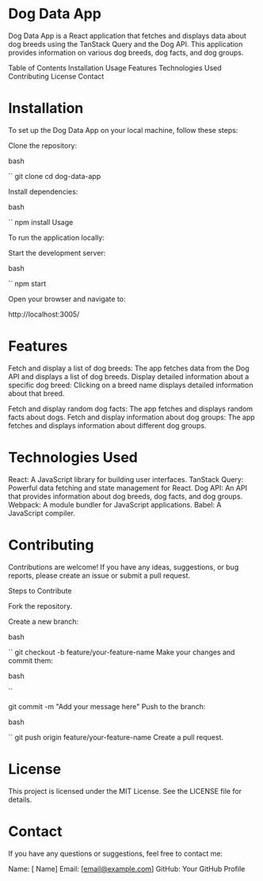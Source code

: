 # Dog Data App

Dog Data App is a React application that fetches and displays data about dog breeds using the TanStack Query and the Dog API. This application provides information on various dog breeds, dog facts, and dog groups.

Table of Contents
Installation
Usage
Features
Technologies Used
Contributing
License
Contact

# Installation

To set up the Dog Data App on your local machine, follow these steps:

Clone the repository:

bash

`` 
git clone <your-repo-url>
cd dog-data-app

Install dependencies:

bash

``
 npm install
Usage

To run the application locally:

Start the development server:

bash

``
npm start

Open your browser and navigate to:

http://localhost:3005/

# Features

Fetch and display a list of dog breeds: The app fetches data from the Dog API and displays a list of dog breeds.
Display detailed information about a specific dog breed: Clicking on a breed name displays detailed information about that breed.

Fetch and display random dog facts: The app fetches and displays random facts about dogs.
Fetch and display information about dog groups: The app fetches and displays information about different dog groups.

# Technologies Used

React: A JavaScript library for building user interfaces.
TanStack Query: Powerful data fetching and state management for React.
Dog API: An API that provides information about dog breeds, dog facts, and dog groups.
Webpack: A module bundler for JavaScript applications.
Babel: A JavaScript compiler.

# Contributing

Contributions are welcome! If you have any ideas, suggestions, or bug reports, please create an issue or submit a pull request.

Steps to Contribute

Fork the repository.

Create a new branch:

bash

``
git checkout -b feature/your-feature-name
Make your changes and commit them:

bash

``

git commit -m "Add your message here"
Push to the branch:

bash

``
git push origin feature/your-feature-name
Create a pull request.

# License
This project is licensed under the MIT License. See the LICENSE file for details.

# Contact
If you have any questions or suggestions, feel free to contact me:

Name: [ Name]
Email: [email@example.com]
GitHub: Your GitHub Profile
